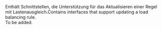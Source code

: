 <Namespace Name="Microsoft.Azure.Management.Network.Fluent.LoadBalancingRule.Update">
  <Docs>
    <summary><span data-ttu-id="67397-101">Enthält Schnittstellen, die Unterstützung für das Aktualisieren einer Regel mit Lastenausgleich.</span><span class="sxs-lookup"><span data-stu-id="67397-101">Contains interfaces that support updating a load balancing rule.</span></span></summary> 
    <remarks>To be added.</remarks>
  </Docs>
</Namespace>
